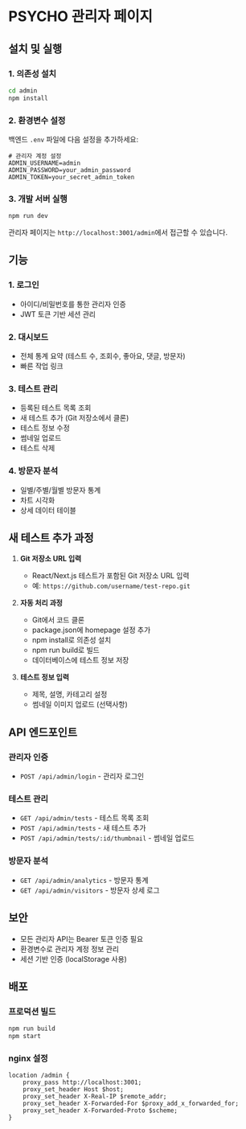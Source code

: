 # PSYCHO 관리자 페이지

## 설치 및 실행

### 1. 의존성 설치
```bash
cd admin
npm install
```

### 2. 환경변수 설정
백엔드 `.env` 파일에 다음 설정을 추가하세요:

```env
# 관리자 계정 설정
ADMIN_USERNAME=admin
ADMIN_PASSWORD=your_admin_password
ADMIN_TOKEN=your_secret_admin_token
```

### 3. 개발 서버 실행
```bash
npm run dev
```

관리자 페이지는 `http://localhost:3001/admin`에서 접근할 수 있습니다.

## 기능

### 1. 로그인
- 아이디/비밀번호를 통한 관리자 인증
- JWT 토큰 기반 세션 관리

### 2. 대시보드
- 전체 통계 요약 (테스트 수, 조회수, 좋아요, 댓글, 방문자)
- 빠른 작업 링크

### 3. 테스트 관리
- 등록된 테스트 목록 조회
- 새 테스트 추가 (Git 저장소에서 클론)
- 테스트 정보 수정
- 썸네일 업로드
- 테스트 삭제

### 4. 방문자 분석
- 일별/주별/월별 방문자 통계
- 차트 시각화
- 상세 데이터 테이블

## 새 테스트 추가 과정

1. **Git 저장소 URL 입력**
   - React/Next.js 테스트가 포함된 Git 저장소 URL 입력
   - 예: `https://github.com/username/test-repo.git`

2. **자동 처리 과정**
   - Git에서 코드 클론
   - package.json에 homepage 설정 추가
   - npm install로 의존성 설치
   - npm run build로 빌드
   - 데이터베이스에 테스트 정보 저장

3. **테스트 정보 입력**
   - 제목, 설명, 카테고리 설정
   - 썸네일 이미지 업로드 (선택사항)

## API 엔드포인트

### 관리자 인증
- `POST /api/admin/login` - 관리자 로그인

### 테스트 관리
- `GET /api/admin/tests` - 테스트 목록 조회
- `POST /api/admin/tests` - 새 테스트 추가
- `POST /api/admin/tests/:id/thumbnail` - 썸네일 업로드

### 방문자 분석
- `GET /api/admin/analytics` - 방문자 통계
- `GET /api/admin/visitors` - 방문자 상세 로그

## 보안

- 모든 관리자 API는 Bearer 토큰 인증 필요
- 환경변수로 관리자 계정 정보 관리
- 세션 기반 인증 (localStorage 사용)

## 배포

### 프로덕션 빌드
```bash
npm run build
npm start
```

### nginx 설정
```nginx
location /admin {
    proxy_pass http://localhost:3001;
    proxy_set_header Host $host;
    proxy_set_header X-Real-IP $remote_addr;
    proxy_set_header X-Forwarded-For $proxy_add_x_forwarded_for;
    proxy_set_header X-Forwarded-Proto $scheme;
}
``` 